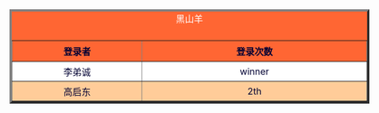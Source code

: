 <!doctype html>
<html>
<head>
<meta http-equiv="Content-Type" content="text/html; charset=utf-8" />
<title>BSKING</title>
<meta charset="gb2312">
<meta charset="iso-8859-1" />
<style>
caption{
	front-size :13px;
	color:#FFF;
	front-family:"黑体", "宋体";
	padding-bottom:15px;
}
tr{
	front-size:15px;
	background-color:#F63;
	color:#003;
}
th{
	padding:6px;
}
.hui td{
	background-color:#FC9;
}
table{
	width:635px;
	margin-top:0px;
	margin-right:150px;
	margin-bottom:0px;
	margin-left:80px;
	text-align:center;
	background-color:#F63;
	front-size:9pt;
}
td{
	padding:5px;
	background-color:#FFF;
}
tr:hover td{
	background-color:#F93;
}
</style>
</head>
<body background="http://m.qpic.cn/psc?/V12UAMRI2mMdfh/F1H7YF3BXM1Q*sygiHZL4csuTtoZZtVmouhbD26KMCtUrhxkbN9VciMo1pDNV7QTjQuFzts7Uo.b3CvwO97uiwv9w8R2HhFHaF21ot.7A6I!/b&bo=gAKAAYACgAERBzA!&rf=viewer_4">
<table width="635"  border="4">
<caption>
黑山羊
</caption>
<tr>

<th width="400">登录者</th><th width="690">登录次数</th>

</tr>
<tr>
<td>李弟诚</td><td>winner</td>
</tr>
<tr class="hui">
<td>高启东</td><td>2th</td>
</tr>
</table>

</body>
</html>
